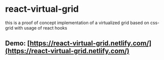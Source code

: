# react-virtual-grid

this is a proof of concept implementation of a virtualized grid based on
css-grid with usage of react hooks

## Demo: [https://react-virtual-grid.netlify.com/](https://react-virtual-grid.netlify.com/)
